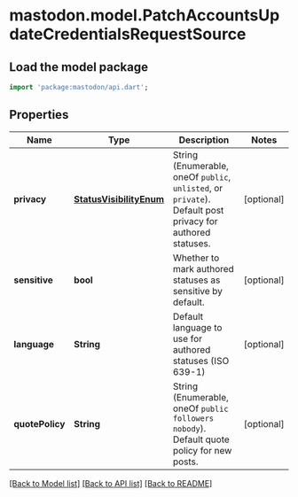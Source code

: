 # mastodon.model.PatchAccountsUpdateCredentialsRequestSource

## Load the model package
```dart
import 'package:mastodon/api.dart';
```

## Properties
Name | Type | Description | Notes
------------ | ------------- | ------------- | -------------
**privacy** | [**StatusVisibilityEnum**](StatusVisibilityEnum.md) | String (Enumerable, oneOf `public`, `unlisted`, or `private`). Default post privacy for authored statuses. | [optional] 
**sensitive** | **bool** | Whether to mark authored statuses as sensitive by default. | [optional] 
**language** | **String** | Default language to use for authored statuses (ISO 639-1) | [optional] 
**quotePolicy** | **String** | String (Enumerable, oneOf `public` `followers` `nobody`). Default quote policy for new posts. | [optional] 

[[Back to Model list]](../README.md#documentation-for-models) [[Back to API list]](../README.md#documentation-for-api-endpoints) [[Back to README]](../README.md)


